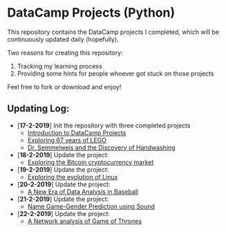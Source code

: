 # DataCamp Projects (Python)

This repository contains the DataCamp projects I completed, which will be continuously updated daily (hopefully).

Two reasons for creating this repository:
1. Tracking my learning process
2. Providing some hints for people whoever got stuck on those projects
   
Feel free to fork or download and enjoy!

## Updating Log:
- [**17-2-2019**] Init the repository with three completed projects
    - [Introduction to DataCamp Projects](https://github.com/yimingpeng/DataCamp-Projects/tree/master/Introduction%20to%20DataCamp%20Projects)
    - [Exploring 67 years of LEGO](https://github.com/yimingpeng/DataCamp-Projects/tree/master/Exploring%2067%20years%20of%20LEGO)
    - [Dr. Semmelweis and the Discovery of Handwashing](https://github.com/yimingpeng/DataCamp-Projects/tree/master/Dr.%20Semmelweis%20and%20the%20Discovery%20of%20Handwashing)
- [**18-2-2019**] Update the project: 
  - [Exploring the Bitcoin cryptocurrency market](https://github.com/yimingpeng/DataCamp-Projects/tree/master/Exploring%20the%20Bitcoin%20cryptocurrency%20market)
- [**19-2-2019**] Update the project:
  - [Exploring the evolution of Linux](https://github.com/yimingpeng/DataCamp-Projects/tree/master/Exploring%20the%20evolution%20of%**20Linux**)
- [**20-2-2019**] Update the project:
  - [A New Era of Data Analysis in Baseball](https://github.com/yimingpeng/DataCamp-Projects/tree/master/A%20New%20Era%20of%20Data%20Analysis%20in%20Baseballi)
- [**21-2-2019**] Update the project:
  - [Name Game-Gender Prediction using Sound](https://github.com/yimingpeng/DataCamp-Projects/tree/master/Name%20Game-Gender%20Prediction%20using%20Sound)
- [**22-2-2019**] Update the project:
  - [A Network analysis of Game of Thrones](https://github.com/yimingpeng/DataCamp-Projects/tree/master/A%20Network%20analysis%20of%20Game%20of%20Thrones)
